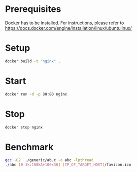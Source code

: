 Prerequisites
=============
Docker has to be installed. For instructions, please refer to https://docs.docker.com/engine/installation/linux/ubuntulinux/

Setup
=====
```sh
docker build -t "nginx" .
```

Start
=====
```sh
docker run -d -p 80:80 nginx
```

Stop
====
```sh
docker stop nginx
```

Benchmark
=========
```sh
gcc -O2 ../generic/ab.c -o abc -lpthread
./abc [0-1k:100kA+100x30] [IP_OF_TARGET_HOST]/favicon.ico
```